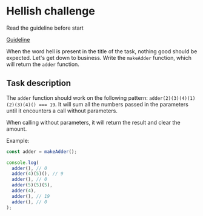 # Hellish challenge

Read the guideline before start

[Guideline](https://github.com/mate-academy/js_task-guideline/blob/master/README.md)

When the word hell is present in the title of the task, nothing good should be expected.
Let's get down to business. Write the `makeAdder` function, which will return the `adder` function.

## Task description

The `adder` function should work on the following pattern: `adder(2)(3)(4)(1)(2)(3)(4)() === 19`. It will sum all the numbers passed in the parameters until it encounters a call without parameters.

When calling without parameters, it will return the result and clear the amount.

Example:

```js
const adder = makeAdder();

console.log(
  adder(), // 0
  adder(4)(5)(), // 9
  adder(), // 0
  adder(5)(5)(5),
  adder(4),
  adder(), // 19
  adder(), // 0
);
```
